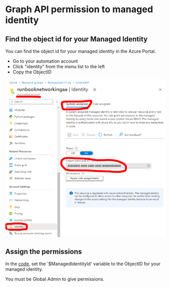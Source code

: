 # Graph API permission to managed identity

## Find the object id for your Managed Identity
You can find the object id for your managed identity in the Azure Portal.
- Go to your automation account
- Click "identity" from the menu list to the left
- Copy the ObjectID

![How to find the object id](files/automationaccount.png)

## Assign the permissions
In the [code](graph-api-permission-to-managed-identity.ps1), set the '$ManagedIdentityId' variable to the ObjectID for your managed identity.

You must be Global Admin to give permissions.